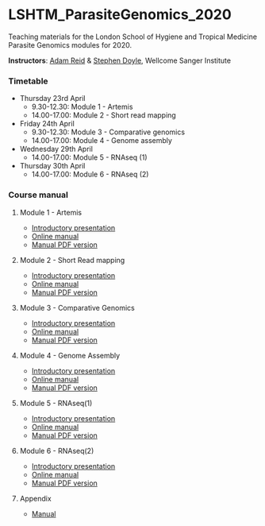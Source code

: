 # LSHTM_ParasiteGenomics_2020

Teaching materials for the London School of Hygiene and Tropical Medicine Parasite Genomics modules for 2020.

**Instructors**: [Adam Reid](mailto:ar11@sanger.ac.uk) & [Stephen Doyle](mailto:sd21@sanger.ac.uk), Wellcome Sanger Institute

### Timetable
- Thursday 23rd April
     - 9.30-12.30: Module 1 - Artemis
     - 14.00-17.00: Module 2 - Short read mapping
- Friday 24th April
     - 9.30-12.30: Module 3 - Comparative genomics
     - 14.00-17.00: Module 4 - Genome assembly
- Wednesday 29th April
     - 14.00-17.00: Module 5 - RNAseq (1)
- Thursday 30th April
     - 14.00-17.00: Module 6 - RNAseq (2)


### Course manual
1. Module 1 - Artemis
     - [Introductory presentation](presentations/Presentation_PathogenGenomicsLSHTM_Module1_Artemis.pdf)
     - [Online manual](Module_1_Artemis.md)
     - [Manual PDF version]()

2. Module 2 - Short Read mapping
     - [Introductory presentation](presentations/Presentation_PathogenGenomicsLSHTM_Module2_Short_read_mapping.pdf)
     - [Online manual](Module_2_Mapping_Short_Reads.md)
     - [Manual PDF version]()

3. Module 3 - Comparative Genomics
     - [Introductory presentation](presentations/Presentation_PathogenGenomicsLSHTM_Module3_ComparativeGenomics.pdf)
     - [Online manual](Module_3_Comparative_Genomics.md)
     - [Manual PDF version]()

4. Module 4 - Genome Assembly
     - [Introductory presentation](presentations/Presentation_PathogenGenomicsLSHTM_Module4_DeNovoAssembly.pdf)
     - [Online manual](Module_4_Genome_Assembly.md)
     - [Manual PDF version]()

5. Module 5 - RNAseq(1)
     - [Introductory presentation](presentations/Presentation_PathogenGenomicsLSHTM_RNAseq.pdf)
     - [Online manual](Module_5_RNAseq1.md)
     - [Manual PDF version]()

6. Module 6 - RNAseq(2)
     - [Introductory presentation]()
     - [Online manual]()
     - [Manual PDF version]()

7. Appendix
     - [Manual](presentations/LSHTM_Appendix.pdf)
